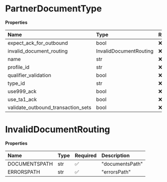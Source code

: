 # PartnerDocumentType

**Properties**

| Name                               | Type                   | Required | Description |
| :--------------------------------- | :--------------------- | :------- | :---------- |
| expect_ack_for_outbound            | bool                   | ❌       |             |
| invalid_document_routing           | InvalidDocumentRouting | ❌       |             |
| name                               | str                    | ❌       |             |
| profile_id                         | str                    | ❌       |             |
| qualifier_validation               | bool                   | ❌       |             |
| type_id                            | str                    | ❌       |             |
| use999_ack                         | bool                   | ❌       |             |
| use_ta1_ack                        | bool                   | ❌       |             |
| validate_outbound_transaction_sets | bool                   | ❌       |             |

# InvalidDocumentRouting

**Properties**

| Name          | Type | Required | Description     |
| :------------ | :--- | :------- | :-------------- |
| DOCUMENTSPATH | str  | ✅       | "documentsPath" |
| ERRORSPATH    | str  | ✅       | "errorsPath"    |

